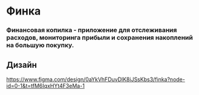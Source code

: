 # Финка
### Финансовая копилка - приложение для отслеживания расходов, мониторинга прибыли и сохранения накоплений на большую покупку.

## Дизайн
https://www.figma.com/design/0aYkVhFDuvDlK8iJSsKbs3/finka?node-id=0-1&t=tfM6IqxHYt4F3eMa-1
